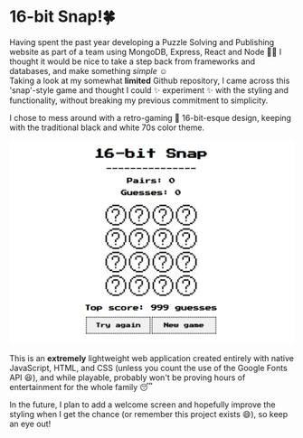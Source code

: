 # 16-bit Snap!🍀

Having spent the past year developing a Puzzle Solving and Publishing website as part of a team using MongoDB, Express, React and Node 🧑‍💻 I thought it would be nice to take a step back from frameworks and databases, and make something *simple* ☺️  
Taking a look at my somewhat **limited** Github repository, I came across this 'snap'-style game and thought I could ✨ experiment ✨ with the styling and functionality, without breaking my previous commitment to simplicity. 

I chose to mess around with a retro-gaming 👾 16-bit-esque design, keeping with the traditional black and white 70s color theme. 

![Image of web application](images/UI.png)

This is an **extremely** lightweight web application created entirely with native JavaScript, HTML, and CSS (unless you count the use of the Google Fonts API 😆), and while playable, probably won't be proving hours of entertainment for the whole family 😴 

In the future, I plan to add a welcome screen and hopefully improve the styling when I get the chance (or remember this project exists 😄), so keep an eye out!  


